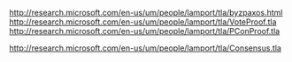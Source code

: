 http://research.microsoft.com/en-us/um/people/lamport/tla/byzpaxos.html
http://research.microsoft.com/en-us/um/people/lamport/tla/VoteProof.tla
http://research.microsoft.com/en-us/um/people/lamport/tla/PConProof.tla

http://research.microsoft.com/en-us/um/people/lamport/tla/Consensus.tla

